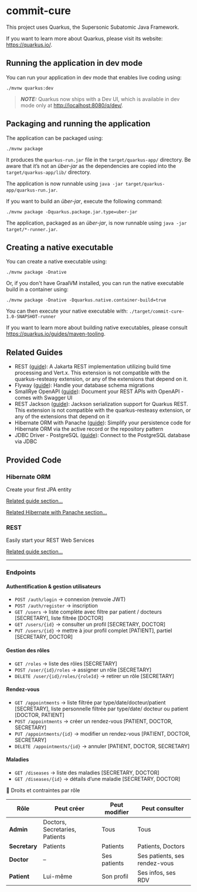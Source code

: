 # commit-cure

This project uses Quarkus, the Supersonic Subatomic Java Framework.

If you want to learn more about Quarkus, please visit its website: <https://quarkus.io/>.

## Running the application in dev mode

You can run your application in dev mode that enables live coding using:

```shell script
./mvnw quarkus:dev
```

> **_NOTE:_**  Quarkus now ships with a Dev UI, which is available in dev mode only at <http://localhost:8080/q/dev/>.

## Packaging and running the application

The application can be packaged using:

```shell script
./mvnw package
```

It produces the `quarkus-run.jar` file in the `target/quarkus-app/` directory.
Be aware that it’s not an _über-jar_ as the dependencies are copied into the `target/quarkus-app/lib/` directory.

The application is now runnable using `java -jar target/quarkus-app/quarkus-run.jar`.

If you want to build an _über-jar_, execute the following command:

```shell script
./mvnw package -Dquarkus.package.jar.type=uber-jar
```

The application, packaged as an _über-jar_, is now runnable using `java -jar target/*-runner.jar`.

## Creating a native executable

You can create a native executable using:

```shell script
./mvnw package -Dnative
```

Or, if you don't have GraalVM installed, you can run the native executable build in a container using:

```shell script
./mvnw package -Dnative -Dquarkus.native.container-build=true
```

You can then execute your native executable with: `./target/commit-cure-1.0-SNAPSHOT-runner`

If you want to learn more about building native executables, please consult <https://quarkus.io/guides/maven-tooling>.

## Related Guides

- REST ([guide](https://quarkus.io/guides/rest)): A Jakarta REST implementation utilizing build time processing and
  Vert.x. This extension is not compatible with the quarkus-resteasy extension, or any of the extensions that depend on
  it.
- Flyway ([guide](https://quarkus.io/guides/flyway)): Handle your database schema migrations
- SmallRye OpenAPI ([guide](https://quarkus.io/guides/openapi-swaggerui)): Document your REST APIs with OpenAPI - comes
  with Swagger UI
- REST Jackson ([guide](https://quarkus.io/guides/rest#json-serialisation)): Jackson serialization support for Quarkus
  REST. This extension is not compatible with the quarkus-resteasy extension, or any of the extensions that depend on it
- Hibernate ORM with Panache ([guide](https://quarkus.io/guides/hibernate-orm-panache)): Simplify your persistence code
  for Hibernate ORM via the active record or the repository pattern
- JDBC Driver - PostgreSQL ([guide](https://quarkus.io/guides/datasource)): Connect to the PostgreSQL database via JDBC

## Provided Code

### Hibernate ORM

Create your first JPA entity

[Related guide section...](https://quarkus.io/guides/hibernate-orm)

[Related Hibernate with Panache section...](https://quarkus.io/guides/hibernate-orm-panache)

### REST

Easily start your REST Web Services

[Related guide section...](https://quarkus.io/guides/getting-started-reactive#reactive-jax-rs-resources)



_____________________________________________

### Endpoints

  
#### Authentification & gestion utilisateurs
- `POST /auth/login` → connexion (renvoie JWT)
- `POST /auth/register` → inscription
- `GET /users` → liste complète avec filtre par patient / docteurs [SECRETARY], liste filtrée [DOCTOR]
- `GET /users/{id}` → consulter un profil [SECRETARY, DOCTOR]
- `PUT /users/{id}` → mettre à jour profil complet [PATIENT], partiel [SECRETARY, DOCTOR]


#### Gestion des rôles
- `GET /roles` → liste des rôles [SECRETARY]
- `POST /user/{id}/roles` → assigner un rôle [SECRETARY]
- `DELETE /user/{id}/roles/{roleId}` → retirer un rôle [SECRETARY]


#### Rendez-vous
- `GET /appointments` → liste filtrée par type/date/docteur/patient [SECRETARY], liste personnelle filtrée par type/date/ docteur ou patient [DOCTOR, PATIENT]
- `POST /appointments` → créer un rendez-vous [PATIENT, DOCTOR, SECRETARY]
- `PUT /appointments/{id}` → modifier un rendez-vous [PATIENT, DOCTOR, SECRETARY]
- `DELETE /appointments/{id}` → annuler [PATIENT, DOCTOR, SECRETARY]


#### Maladies
- `GET /diseases` → liste des maladies [SECRETARY, DOCTOR]
- `GET /diseases/{id}` → détails d’une maladie [SECRETARY, DOCTOR]


🔐 Droits et contraintes par rôle

| Rôle          | Peut créer                     | Peut modifier | Peut consulter                |
| ------------- | ------------------------------ | ------------- | ----------------------------- |
| **Admin**     | Doctors, Secretaries, Patients | Tous          | Tous                          |
| **Secretary** | Patients                       | Patients      | Patients, Doctors             |
| **Doctor**    | –                              | Ses patients  | Ses patients, ses rendez-vous |
| **Patient**   | Lui-même                       | Son profil    | Ses infos, ses RDV            |

